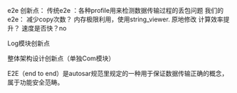 
e2e 创新点：
	传统e2e ：各种profile用来检测数据传输过程的丢包问题
	我们的e2e：
		减少copy次数？
			内存极限利用，使用string_viewer. 原地修改
		计算效率提升？
			速度是否快？no


Log模块创新点


整体架构设计创新点（单独Com模块）




E2E（end to end）是autosar规范里规定的一种用于保证数据传输正确的概念，属于功能安全范畴。